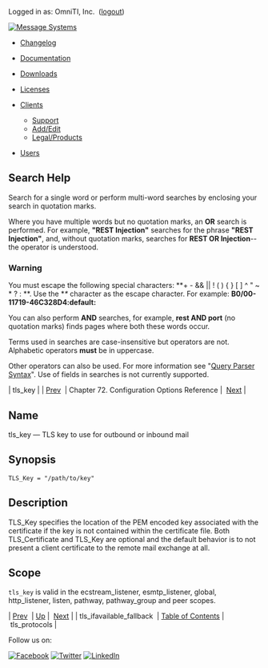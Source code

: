 Logged in as: OmniTI, Inc.  ([logout](https://support.messagesystems.com/logout.php))

[![Message Systems](https://support.messagesystems.com/images/ms-white205.png)](https://support.messagesystems.com/start.php) 

*   [Changelog](https://support.messagesystems.com/start.php?show=changelog)
*   [Documentation](https://support.messagesystems.com/docs/)
*   [Downloads](https://support.messagesystems.com/start.php)

*   [Licenses](https://support.messagesystems.com/license_summary.php)
*   <a href="">Clients</a>
    *   [Support](https://support.messagesystems.com/cs.php)
    *   [Add/Edit](https://support.messagesystems.com/edit_client.php)
    *   [Legal/Products](https://support.messagesystems.com/edit_products.php)
*   [Users](https://support.messagesystems.com/edit_customer.php)

## Search Help

Search for a single word or perform multi-word searches by enclosing your search in quotation marks.

Where you have multiple words but no quotation marks, an **OR** search is performed. For example, **"REST Injection"** searches for the phrase **"REST Injection"**, and, without quotation marks, searches for **REST OR Injection**--the operator is understood.

### Warning

You must escape the following special characters: **+ - && || ! ( ) { } [ ] ^ " ~ * ? : \**. Use the **\** character as the escape character. For example: **B0/00-11719-46C328D4\:default\:**

You can also perform **AND** searches, for example, **rest AND port** (no quotation marks) finds pages where both these words occur.

Terms used in searches are case-insensitive but operators are not. Alphabetic operators **must** be in uppercase.

Other operators can also be used. For more information see "[Query Parser Syntax](https://lucene.apache.org/core/old_versioned_docs/versions/3_0_0/queryparsersyntax.html)". Use of fields in searches is not currently supported.

| tls_key |
| [Prev](config.tls_ifavailable_fallback.php)  | Chapter 72. Configuration Options Reference |  [Next](config.tls_protocols.php) |

<a name="config.tls_key"></a>
## Name

tls_key — TLS key to use for outbound or inbound mail

## Synopsis

`TLS_Key = "/path/to/key"`

<a name="idp27073776"></a>
## Description

TLS_Key specifies the location of the PEM encoded key associated with the certificate if the key is not contained within the certificate file. Both TLS_Certificate and TLS_Key are optional and the default behavior is to not present a client certificate to the remote mail exchange at all.

<a name="idp27075872"></a>
## Scope

`tls_key` is valid in the ecstream_listener, esmtp_listener, global, http_listener, listen, pathway, pathway_group and peer scopes.

| [Prev](config.tls_ifavailable_fallback.php)  | [Up](config.options.ref.php) |  [Next](config.tls_protocols.php) |
| tls_ifavailable_fallback  | [Table of Contents](index.php) |  tls_protocols |

Follow us on:

[![Facebook](https://support.messagesystems.com/images/icon-facebook.png)](http://www.facebook.com/messagesystems) [![Twitter](https://support.messagesystems.com/images/icon-twitter.png)](http://twitter.com/#!/MessageSystems) [![LinkedIn](https://support.messagesystems.com/images/icon-linkedin.png)](http://www.linkedin.com/company/message-systems)